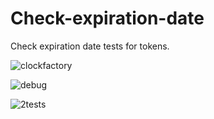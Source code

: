 # Check-expiration-date
Check expiration date tests for tokens.


![clockfactory](https://user-images.githubusercontent.com/45298383/146814600-a2eb6166-16d6-4daa-b583-96640e637951.PNG)


![debug](https://user-images.githubusercontent.com/45298383/146814623-2bb312b8-230b-44a9-be7d-ea38fa3b27b0.PNG)


![2tests](https://user-images.githubusercontent.com/45298383/146814649-963afbaf-f62e-44a2-b6ae-014a0f7032c9.PNG)

